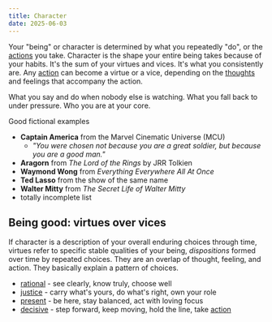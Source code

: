 ```yaml
---
title: Character
date: 2025-06-03
---
```

Your "being" or character is determined by what you repeatedly "do", or the [actions](/action) you take. Character is the shape your entire being takes because of your habits. It's the sum of your virtues and vices. It's what you consistently are. Any [action](/action) can become a virtue or a vice, depending on the [thoughts](/thinking) and feelings that accompany the action.

What you say and do when nobody else is watching. What you fall back to under pressure. Who you are at your core.

Good fictional examples
- **Captain America** from the Marvel Cinematic Universe (MCU)
	- *"You were chosen not because you are a great soldier, but because you are a good man."*
- **Aragorn** from *The Lord of the Rings* by JRR Tolkien
- **Waymond Wong** from *Everything Everywhere All At Once*
- **Ted Lasso** from the show of the same name
- **Walter Mitty** from *The Secret Life of Walter Mitty*
- totally incomplete list

## Being good: virtues over vices
If character is a description of your overall enduring choices through time, virtues refer to specific stable qualities of your being, *dispositions* formed over time by repeated choices. They are an overlap of thought, feeling, and action. They basically explain a pattern of choices.
- [rational](rational.md) - see clearly, know truly, choose well
- [justice](justice.md) - carry what's yours, do what's right, own your role
- [present](present.md) - be here, stay balanced, act with loving focus
- [decisive](decisive.md) - step forward, keep moving, hold the line, take [action](/action)
